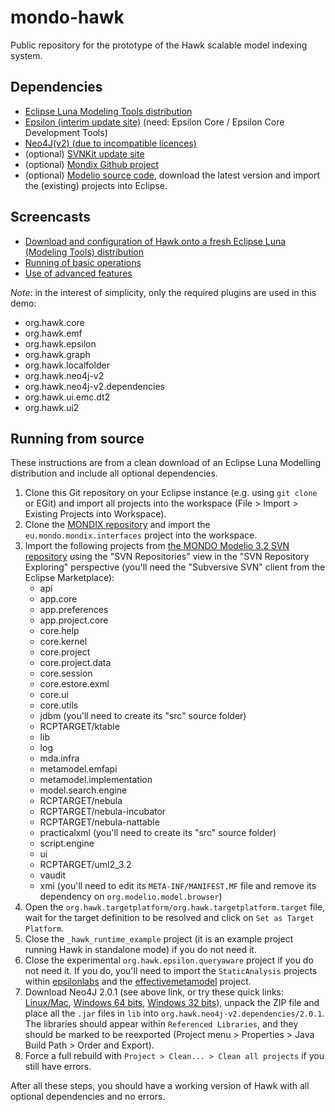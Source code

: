 mondo-hawk
==========

Public repository for the prototype of the Hawk scalable model indexing system.

Dependencies
------------

* [Eclipse Luna Modeling Tools distribution](https://eclipse.org/downloads/index-developer.php)
* [Epsilon (interim update site)](http://download.eclipse.org/epsilon/interim/) (need: Epsilon Core / Epsilon Core Development Tools)
* [Neo4J(v2) (due to incompatible licences)](http://neo4j.com/download/other-releases/)
* (optional) [SVNKit update site](http://eclipse.svnkit.com/1.8.x)
* (optional) [Mondix Github project](https://github.com/FTSRG/mondo-mondix)
* (optional) [Modelio source code](https://opensourceprojects.eu/svn/p/mondo/code/trunk/modelio), download the latest version and import the (existing) projects into Eclipse.

Screencasts
-----------

* [Download and configuration of Hawk onto a fresh Eclipse Luna (Modeling Tools) distribution](https://www.youtube.com/watch?v=d_DqR-0v_4s)
* [Running of basic operations](https://www.youtube.com/watch?v=hQbkA0jmBTY)
* [Use of advanced features](https://www.youtube.com/watch?v=pGL2-lJ0HAg)

*Note*: in the interest of simplicity, only the required plugins are used in this demo:

* org.hawk.core
* org.hawk.emf
* org.hawk.epsilon
* org.hawk.graph
* org.hawk.localfolder
* org.hawk.neo4j-v2
* org.hawk.neo4j-v2.dependencies
* org.hawk.ui.emc.dt2
* org.hawk.ui2

Running from source
-------------------

These instructions are from a clean download of an Eclipse Luna Modelling distribution and include all optional dependencies.

1. Clone this Git repository on your Eclipse instance (e.g. using `git clone` or EGit) and import all projects into the workspace (File > Import > Existing Projects into Workspace).
2. Clone the [MONDIX repository](https://github.com/FTSRG/mondo-mondix) and import the `eu.mondo.mondix.interfaces` project into the workspace.
3. Import the following projects from [the MONDO Modelio 3.2 SVN repository](https://opensourceprojects.eu/svn/p/mondo/code/trunk/modelio) using the "SVN Repositories" view in the "SVN Repository Exploring" perspective (you'll need the "Subversive SVN" client from the Eclipse Marketplace):
    * api
    * app.core
    * app.preferences
    * app.project.core
    * core.help
    * core.kernel
    * core.project
    * core.project.data
    * core.session
    * core.estore.exml
    * core.ui
    * core.utils
    * jdbm (you'll need to create its "src" source folder)
    * RCPTARGET/ktable
    * lib
    * log
    * mda.infra
    * metamodel.emfapi
    * metamodel.implementation
    * model.search.engine
    * RCPTARGET/nebula
    * RCPTARGET/nebula-incubator
    * RCPTARGET/nebula-nattable
    * practicalxml (you'll need to create its "src" source folder)
    * script.engine
    * ui
    * RCPTARGET/uml2_3.2
    * vaudit
    * xmi (you'll need to edit its `META-INF/MANIFEST.MF` file and remove its dependency on `org.modelio.model.browser`)
4. Open the `org.hawk.targetplatform/org.hawk.targetplatform.target` file, wait for the target definition to be resolved and click on `Set as Target Platform`.
5. Close the `_hawk_runtime_example` project (it is an example project running Hawk in standalone mode) if you do not need it.
6. Close the experimental `org.hawk.epsilon.queryaware` project if you do not need it. If you do, you'll need to import the `StaticAnalysis` projects within [epsilonlabs](https://github.com/epsilonlabs/epsilonlabs) and the [effectivemetamodel](https://github.com/wrwei/org.eclipse.epsilon.labs.effectivemetamodel) project.
7. Download Neo4J 2.0.1 (see above link, or try these quick links: [Linux/Mac](http://info.neotechnology.com/download-thanks.html?edition=community&release=2.0.1&flavour=unix), [Windows 64 bits](http://info.neotechnology.com/download-thanks.html?edition=community&release=2.0.1&architecture=x64), [Windows 32 bits](http://info.neotechnology.com/download-thanks.html?edition=community&release=2.0.1&architecture=x32)), unpack the ZIP file and place all the `.jar` files in `lib` into `org.hawk.neo4j-v2.dependencies/2.0.1`. The libraries should appear within `Referenced Libraries`, and they should be marked to be reexported (Project menu > Properties > Java Build Path > Order and Export).
7. Force a full rebuild with `Project > Clean... > Clean all projects` if you still have errors.

After all these steps, you should have a working version of Hawk with all optional dependencies and no errors.
